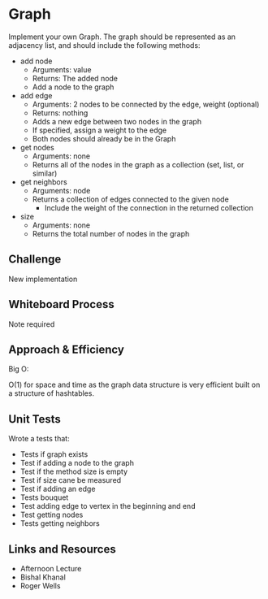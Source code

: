 # Graph
<!-- Short summary or background information -->
Implement your own Graph. The graph should be represented as an adjacency list, and should include the following methods:

- add node
  - Arguments: value
  - Returns: The added node
  - Add a node to the graph
- add edge
  - Arguments: 2 nodes to be connected by the edge, weight (optional)
  - Returns: nothing
  - Adds a new edge between two nodes in the graph
  - If specified, assign a weight to the edge
  - Both nodes should already be in the Graph
- get nodes
  - Arguments: none
  - Returns all of the nodes in the graph as a collection (set, list, or similar)
- get neighbors
  - Arguments: node
  - Returns a collection of edges connected to the given node
    - Include the weight of the connection in the returned collection
- size
  - Arguments: none
  - Returns the total number of nodes in the graph

## Challenge
<!-- Description of the challenge -->
New implementation

## Whiteboard Process

Note required

## Approach & Efficiency
<!-- What approach did you take? Why? What is the Big O space/time for this approach? -->

Big O:

O(1) for space and time as the graph data structure is very efficient built on a structure of hashtables.

## Unit Tests
<!-- Description of each method publicly available to your Linked List -->

Wrote a tests that:

- Tests if graph exists
- Test if adding a node to the graph
- Test if the method size is empty
- Test if size cane be measured
- Test if adding an edge
- Tests bouquet
- Test adding edge to vertex in the beginning and end
- Test getting nodes
- Tests getting neighbors

## Links and Resources

- Afternoon Lecture
- Bishal Khanal
- Roger Wells
